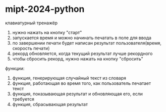 # mipt-2024-python

клавиатурный тренажёр

1. нужно нажать на кнопку "старт"
2. запускается время и можно начинать печатать в поле для ввода
3. по завершении печати будет написан результат пользователя(время, скорость печати)
4. рекорд обновляется, когда текущий результат лучше рекордного
5. чтобы сбросить рекорд, нужно нажать на кнопку "сбросить"

функции: 
1. функция, генерирующая случайный текст из словаря
2. функция, работающая во время того, как пользователь печатает текст
3. функция, показывающая результат и обновляющая его, если требуется
4. функция, сбрасывающая результат
